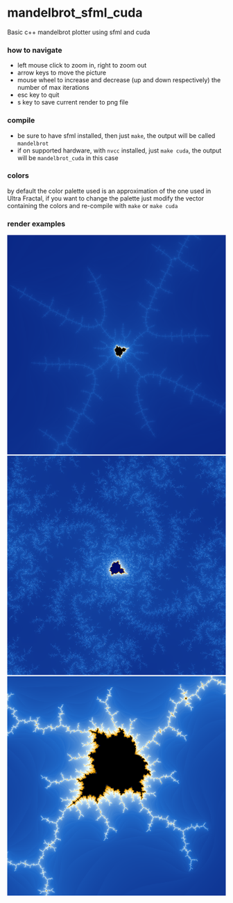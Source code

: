 # mandelbrot_sfml_cuda

Basic c++ mandelbrot plotter using sfml and cuda

### how to navigate
- left mouse click to zoom in, right to zoom out
- arrow keys to move the picture
- mouse wheel to increase and decrease (up and down respectively) the number of max iterations
- esc key to quit
- s key to save current render to png file

### compile
- be sure to have sfml installed, then just `make`, the output will be called `mandelbrot`
- if on supported hardware, with `nvcc` installed, just `make cuda`, the output will be `mandelbrot_cuda` in this case

### colors
by default the color palette used is an approximation of the one used in Ultra Fractal, if you want to change the palette just modify the vector containing the colors and re-compile with `make` or `make cuda`

### render examples
![1](https://github.com/momokrono/mandelbrot_cuda_sfml/blob/master/pictures/mandel-8192x.png)
![2](https://github.com/momokrono/mandelbrot_cuda_sfml/blob/master/pictures/mandel-524288x.png)
![3](https://github.com/momokrono/mandelbrot_cuda_sfml/blob/master/pictures/mandel-64x.png)
